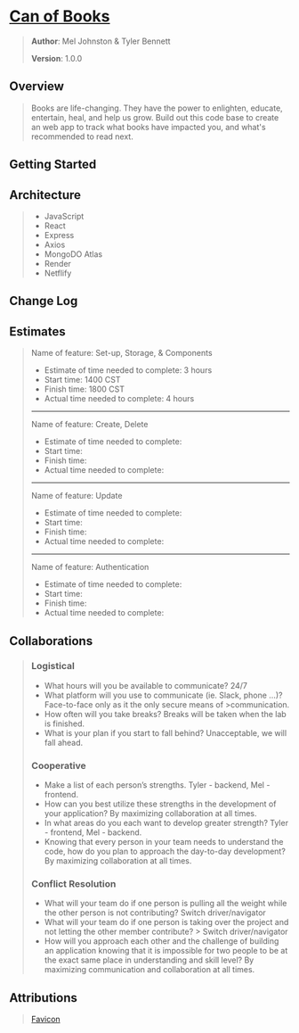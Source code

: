 # [Can of Books](can-of-books-tm.netlify.app)

>**Author**: Mel Johnston & Tyler Bennett
>
>**Version**: 1.0.0 

## Overview
> Books are life-changing. They have the power to enlighten, educate, entertain, heal, and help us grow. Build out this code base to create an web app to track what books have impacted you, and what's recommended to read next.

## Getting Started
<!-- What are the steps that a user must take in order to build this app on their own machine and get it running? -->

## Architecture

> - JavaScript
> - React
> - Express
> - Axios
> - MongoDO Atlas
> - Render
> - Netflify

## Change Log
<!-- Use this area to document the iterative changes made to your application as each feature is successfully implemented. Use time stamps. Here's an example:

01-01-2001 4:59pm - Application now has a fully-functional express server, with a GET route for the location resource. -->

## Estimates

> Name of feature: Set-up, Storage, & Components
>
> - Estimate of time needed to complete: 3 hours
> - Start time: 1400 CST
> - Finish time: 1800 CST
> - Actual time needed to complete: 4 hours
>___
>
> Name of feature: Create, Delete
>
> - Estimate of time needed to complete:
> - Start time: 
> - Finish time: 
> - Actual time needed to complete: 
>___
>
>Name of feature: Update
> - Estimate of time needed to complete:
> - Start time:
> - Finish time: 
> - Actual time needed to complete: 
>___
>
> Name of feature: Authentication
>
> - Estimate of time needed to complete:
> - Start time: 
> - Finish time: 
> - Actual time needed to complete: 


## Collaborations
>
> ### Logistical
>
> - What hours will you be available to communicate? 24/7
> - What platform will you use to communicate (ie. Slack, phone …)? Face-to-face only as it the only secure means of >communication.
> - How often will you take breaks? Breaks will be taken when the lab is finished.
> - What is your plan if you start to fall behind? Unacceptable, we will fall ahead.
>
> ### Cooperative
>
> - Make a list of each person’s strengths. Tyler - backend, Mel - frontend.
> - How can you best utilize these strengths in the development of your application? By maximizing collaboration at all times. 
> - In what areas do you each want to develop greater strength? Tyler - frontend, Mel - backend. 
> - Knowing that every person in your team needs to understand the code, how do you plan to approach the day-to-day development? By maximizing collaboration at all times.
>
> ### Conflict Resolution
>
> - What will your team do if one person is pulling all the weight while the other person is not contributing? Switch driver/navigator
> - What will your team do if one person is taking over the project and not letting the other member contribute? > Switch driver/navigator
> - How will you approach each other and the challenge of building an application knowing that it is impossible for two people to be at the exact same place in understanding and skill level? By maximizing communication and collaboration at all times.

## Attributions

>[Favicon](https://www.flaticon.com/free-icons/library)
  